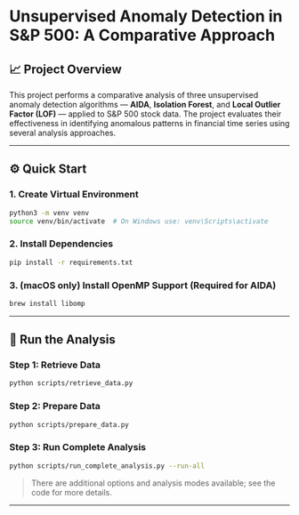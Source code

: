 # Unsupervised Anomaly Detection in S&P 500: A Comparative Approach

## 📈 Project Overview
This project performs a comparative analysis of three unsupervised anomaly detection algorithms — **AIDA**, **Isolation Forest**, and **Local Outlier Factor (LOF)** — applied to S&P 500 stock data. The project evaluates their effectiveness in identifying anomalous patterns in financial time series using several analysis approaches.

---

## ⚙️ Quick Start

### 1. Create Virtual Environment
```bash
python3 -m venv venv
source venv/bin/activate  # On Windows use: venv\Scripts\activate
```

### 2. Install Dependencies
```bash
pip install -r requirements.txt
```

### 3. (macOS only) Install OpenMP Support (Required for AIDA)
```bash
brew install libomp
```

---

## 🚀 Run the Analysis

### Step 1: Retrieve Data
```bash
python scripts/retrieve_data.py
```

### Step 2: Prepare Data
```bash
python scripts/prepare_data.py
```

### Step 3: Run Complete Analysis
```bash
python scripts/run_complete_analysis.py --run-all
```

> There are additional options and analysis modes available; see the code for more details.

---